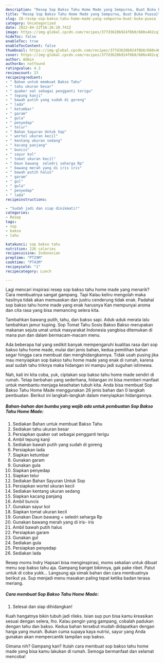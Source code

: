 ```yaml
---
description: "Resep Sop Bakso Tahu Home Made yang Sempurna, Buat Buka Puasa}"
title: "Resep Sop Bakso Tahu Home Made yang Sempurna, Buat Buka Puasa}"
slug: 28-resep-sop-bakso-tahu-home-made-yang-sempurna-buat-buka-puasa
category: Uncategorized
date: 2022-04-22T16:26:20.741Z
image: https://img-global.cpcdn.com/recipes/377d3620b924f8b0/680x482cq70/sop-bakso-tahu-home-made-foto-resep-utama.jpg
hideToc: false
enableToc: true
enableTocContent: false
thumbnail: https://img-global.cpcdn.com/recipes/377d3620b924f8b0/680x482cq70/sop-bakso-tahu-home-made-foto-resep-utama.jpg
cover: https://img-global.cpcdn.com/recipes/377d3620b924f8b0/680x482cq70/sop-bakso-tahu-home-made-foto-resep-utama.jpg
author: Admin
authorAv: notfound
ratingvalue: 4.3
reviewcount: 23
recipeingredient:
- " Bahan untuk membuat Bakso Tahu"
- " tahu ukuran besar"
- " quaker oat sebagai pengganti terigu"
- " tepung kanji"
- " bawah putih yang sudah di goreng"
- " lada"
- " ketumbar"
- " garam"
- " gula"
- " penyedap"
- " telur"
- " Bahan Sayuran Untuk Sop"
- " wortel ukuran kecil"
- " kentang ukuran sedang"
- " kacang panjang"
- " buncis"
- " sayur kol"
- " tomat ukuran kecil"
- " Daun bawang  seledri seharga Rp"
- " bawang merah yang di iris iris"
- " bawah putih halus"
- " garam"
- " gul"
- " gula"
- " penyedap"
- " lada"
recipeinstructions:

- "Sudah jadi dan siap dinikmati!"
categories:
- Resep
tags:
- sop
- bakso
- tahu

katakunci: sop bakso tahu 
nutrition: 226 calories
recipecuisine: Indonesian
preptime: "PT29M"
cooktime: "PT43M"
recipeyield: "1"
recipecategory: Lunch

---
```



Lagi mencari inspirasi resep sop bakso tahu home made yang menarik? Cara membuatnya sangat gampang. Tapi Kalau keliru mengolah maka hasilnya tidak akan memuaskan dan justru cenderung tidak enak. Padahal sop bakso tahu home made yang enak harusnya Kan mempunyai aroma dan cita rasa yang bisa memancing selera kita.


Tambahkan bawang putih, tahu, dan bakso sapi. Aduk-aduk merata lalu tambahkan jamur kuping. Sop Tomat Tahu Sosis Bakso Bakso merupakan makanan sejuta umat untuk masyarakat Indonesia yangbisa ditemukan di mana pun dan dalam bermacam-macam menu.

Ada beberapa hal yang sedikit banyak mempengaruhi kualitas rasa dari sop bakso tahu home made, mulai dari jenis bahan, kedua pemilihan bahan segar hingga cara membuat dan menghidangkannya. Tidak usah pusing jika mau menyiapkan sop bakso tahu home made yang enak di rumah, karena asal sudah tahu triknya maka hidangan ini mampu jadi suguhan istimewa.


Nah, kali ini kita coba, yuk, ciptakan sop bakso tahu home made sendiri di rumah. Tetap berbahan yang sederhana, hidangan ini bisa memberi manfaat untuk membantu menjaga kesehatan tubuh kita. Anda bisa membuat Sop Bakso Tahu Home Made menggunakan 26 jenis bahan dan 0 langkah pembuatan. Berikut ini langkah-langkah dalam menyiapkan hidangannya.

<!--inarticleads1-->

##### Bahan-bahan dan bumbu yang wajib ada untuk pembuatan Sop Bakso Tahu Home Made:

1. Sediakan  Bahan untuk membuat Bakso Tahu
1. Sediakan  tahu ukuran besar
1. Persiapkan  quaker oat sebagai pengganti terigu
1. Ambil  tepung kanji
1. Sediakan  bawah putih yang sudah di goreng
1. Persiapkan  lada
1. Siapkan  ketumbar
1. Gunakan  garam
1. Gunakan  gula
1. Siapkan  penyedap
1. Siapkan  telur
1. Sediakan  Bahan Sayuran Untuk Sop
1. Persiapkan  wortel ukuran kecil
1. Sediakan  kentang ukuran sedang
1. Siapkan  kacang panjang
1. Ambil  buncis
1. Gunakan  sayur kol
1. Siapkan  tomat ukuran kecil
1. Gunakan  Daun bawang + seledri seharga Rp
1. Gunakan  bawang merah yang di iris- iris
1. Ambil  bawah putih halus
1. Persiapkan  garam
1. Gunakan  gul
1. Sediakan  gula
1. Persiapkan  penyedap
1. Sediakan  lada


Resep moms Indry Hapsari bisa menginspirasi, moms sekalian untuk dibuat menu sop bakso tahu aja. Gampang banget bikinnya, gak pake ribet. Patut untuk di coba yukk… Langsung aja simak bahan dan cara membuatnya berikut ya. Sup menjadi menu masakan paling tepat ketika badan terasa meriang. 

<!--inarticleads2-->

##### Cara membuat Sop Bakso Tahu Home Made:


1. Selesai dan siap dihidangkan!

Kuah hangatnya bikin tubuh jadi rileks. Isian sup pun bisa kamu kreasikan sesuai dengan selera, lho. Kalau pengin yang gampang, cobalah padukan dengan tahu dan bakso. Kedua bahan tersebut mudah didapatkan dengan harga yang murah. Bukan cuma supaya kaya nutrisi, sayur yang Anda gunakan akan mempercantik tampilan sop bakso. 

Gimana nih? Gampang kan? Itulah cara membuat sop bakso tahu home made yang bisa kamu lakukan di rumah. Semoga bermanfaat dan selamat mencoba!
